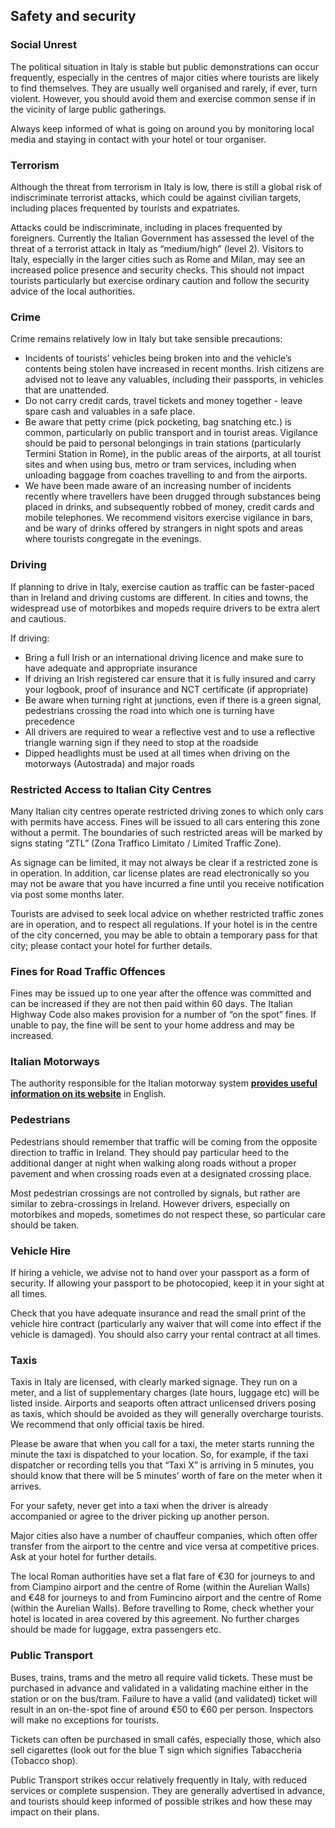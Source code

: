 ## Safety and security

### **Social Unrest**

The political situation in Italy is stable but public demonstrations can occur frequently, especially in the centres of major cities where tourists are likely to find themselves. They are usually well organised and rarely, if ever, turn violent. However, you should avoid them and exercise common sense if in the vicinity of large public gatherings.

Always keep informed of what is going on around you by monitoring local media and staying in contact with your hotel or tour organiser.

### **Terrorism**

Although the threat from terrorism in Italy is low, there is still a global risk of indiscriminate terrorist attacks, which could be against civilian targets, including places frequented by tourists and expatriates.

Attacks could be indiscriminate, including in places frequented by foreigners. Currently the Italian Government has assessed the level of the threat of a terrorist attack in Italy as “medium/high” (level 2). Visitors to Italy, especially in the larger cities such as Rome and Milan, may see an increased police presence and security checks. This should not impact tourists particularly but exercise ordinary caution and follow the security advice of the local authorities.

### **Crime**

Crime remains relatively low in Italy but take sensible precautions:

* Incidents of tourists’ vehicles being broken into and the vehicle’s contents being stolen have increased in recent months. Irish citizens are advised not to leave any valuables, including their passports, in vehicles that are unattended.
* Do not carry credit cards, travel tickets and money together - leave spare cash and valuables in a safe place.
* Be aware that petty crime (pick pocketing, bag snatching etc.) is common, particularly on public transport and in tourist areas. Vigilance should be paid to personal belongings in train stations (particularly Termini Station in Rome), in the public areas of the airports, at all tourist sites and when using bus, metro or tram services, including when unloading baggage from coaches travelling to and from the airports.
* We have been made aware of an increasing number of incidents recently where travellers have been drugged through substances being placed in drinks, and subsequently robbed of money, credit cards and mobile telephones. We recommend visitors exercise vigilance in bars, and be wary of drinks offered by strangers in night spots and areas where tourists congregate in the evenings.

### **Driving**

If planning to drive in Italy, exercise caution as traffic can be faster-paced than in Ireland and driving customs are different. In cities and towns, the widespread use of motorbikes and mopeds require drivers to be extra alert and cautious.

If driving:

* Bring a full Irish or an international driving licence and make sure to have adequate and appropriate insurance
* If driving an Irish registered car ensure that it is fully insured and carry your logbook, proof of insurance and NCT certificate (if appropriate)
* Be aware when turning right at junctions, even if there is a green signal, pedestrians crossing the road into which one is turning have precedence
* All drivers are required to wear a reflective vest and to use a reflective triangle warning sign if they need to stop at the roadside
* Dipped headlights must be used at all times when driving on the motorways (Autostrada) and major roads

### **Restricted Access to Italian City Centres**

Many Italian city centres operate restricted driving zones to which only cars with permits have access. Fines will be issued to all cars entering this zone without a permit. The boundaries of such restricted areas will be marked by signs stating “ZTL” (Zona Traffico Limitato / Limited Traffic Zone).

As signage can be limited, it may not always be clear if a restricted zone is in operation. In addition, car license plates are read electronically so you may not be aware that you have incurred a fine until you receive notification via post some months later.

Tourists are advised to seek local advice on whether restricted traffic zones are in operation, and to respect all regulations. If your hotel is in the centre of the city concerned, you may be able to obtain a temporary pass for that city; please contact your hotel for further details.

### **Fines for Road Traffic Offences**

Fines may be issued up to one year after the offence was committed and can be increased if they are not then paid within 60 days. The Italian Highway Code also makes provision for a number of “on the spot” fines. If unable to pay, the fine will be sent to your home address and may be increased.

### **Italian Motorways**

The authority responsible for the Italian motorway system [**provides useful information on its website**](http://www.autostrade.it/en/home) in English.

### **Pedestrians**

Pedestrians should remember that traffic will be coming from the opposite direction to traffic in Ireland. They should pay particular heed to the additional danger at night when walking along roads without a proper pavement and when crossing roads even at a designated crossing place.

Most pedestrian crossings are not controlled by signals, but rather are similar to zebra-crossings in Ireland. However drivers, especially on motorbikes and mopeds, sometimes do not respect these, so particular care should be taken.

### **Vehicle Hire**

If hiring a vehicle, we advise not to hand over your passport as a form of security. If allowing your passport to be photocopied, keep it in your sight at all times.

Check that you have adequate insurance and read the small print of the vehicle hire contract (particularly any waiver that will come into effect if the vehicle is damaged). You should also carry your rental contract at all times.

### **Taxis**

Taxis in Italy are licensed, with clearly marked signage. They run on a meter, and a list of supplementary charges (late hours, luggage etc) will be listed inside. Airports and seaports often attract unlicensed drivers posing as taxis, which should be avoided as they will generally overcharge tourists. We recommend that only official taxis be hired.

Please be aware that when you call for a taxi, the meter starts running the minute the taxi is dispatched to your location. So, for example, if the taxi dispatcher or recording tells you that “Taxi X” is arriving in 5 minutes, you should know that there will be 5 minutes’ worth of fare on the meter when it arrives.

For your safety, never get into a taxi when the driver is already accompanied or agree to the driver picking up another person.

Major cities also have a number of chauffeur companies, which often offer transfer from the airport to the centre and vice versa at competitive prices. Ask at your hotel for further details.

The local Roman authorities have set a flat fare of €30 for journeys to and from Ciampino airport and the centre of Rome (within the Aurelian Walls) and €48 for journeys to and from Fumincino airport and the centre of Rome (within the Aurelian Walls). Before travelling to Rome, check whether your hotel is located in area covered by this agreement. No further charges should be made for luggage, extra passengers etc.

### **Public Transport**

Buses, trains, trams and the metro all require valid tickets. These must be purchased in advance and validated in a validating machine either in the station or on the bus/tram. Failure to have a valid (and validated) ticket will result in an on-the-spot fine of around €50 to €60 per person. Inspectors will make no exceptions for tourists.

Tickets can often be purchased in small cafés, especially those, which also sell cigarettes (look out for the blue T sign which signifies Tabaccheria (Tobacco shop).

Public Transport strikes occur relatively frequently in Italy, with reduced services or complete suspension. They are generally advertised in advance, and tourists should keep informed of possible strikes and how these may impact on their plans.